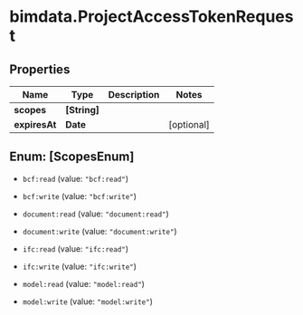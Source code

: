 # bimdata.ProjectAccessTokenRequest

## Properties

Name | Type | Description | Notes
------------ | ------------- | ------------- | -------------
**scopes** | **[String]** |  | 
**expiresAt** | **Date** |  | [optional] 



## Enum: [ScopesEnum]


* `bcf:read` (value: `"bcf:read"`)

* `bcf:write` (value: `"bcf:write"`)

* `document:read` (value: `"document:read"`)

* `document:write` (value: `"document:write"`)

* `ifc:read` (value: `"ifc:read"`)

* `ifc:write` (value: `"ifc:write"`)

* `model:read` (value: `"model:read"`)

* `model:write` (value: `"model:write"`)




